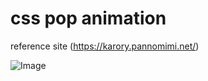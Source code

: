 # css pop animation

reference site
(https://karory.pannomimi.net/)

![Image](https://github.com/user-attachments/assets/b4275358-286e-4544-bfa4-97bc3762a3d8)
